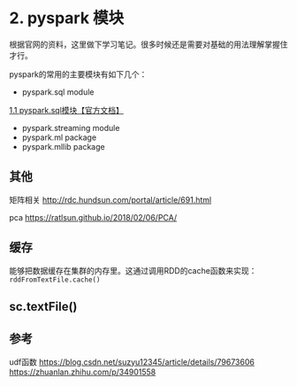 # 2. pyspark 模块

根据官网的资料，这里做下学习笔记。很多时候还是需要对基础的用法理解掌握住才行。

pyspark的常用的主要模块有如下几个：

* pyspark.sql module  

[1.1 pyspark.sql模块【官方文档】](mweblib://15677735595870)

* pyspark.streaming module
* pyspark.ml package
* pyspark.mllib package




## 其他
矩阵相关  http://rdc.hundsun.com/portal/article/691.html


pca https://ratlsun.github.io/2018/02/06/PCA/



## 缓存
能够把数据缓存在集群的内存里。这通过调用RDD的cache函数来实现：`rddFromTextFile.cache()`


## sc.textFile()


## 参考

udf函数  https://blog.csdn.net/suzyu12345/article/details/79673606
https://zhuanlan.zhihu.com/p/34901558

